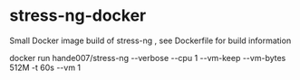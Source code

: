 # stress-ng-docker

Small Docker image build of stress-ng , see Dockerfile for build information

docker run hande007/stress-ng  --verbose --cpu 1 --vm-keep --vm-bytes 512M -t 60s --vm 1 